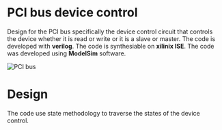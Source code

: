 # PCI bus device control
Design for the PCI bus specifically the device control circuit that controls the device whether it is read or write or it is a slave or master. The code is developed with **verilog**. The code is synthesiable on **xilinix ISE**. The code was developed using **ModelSim** software. 

![PCI bus](https://hsi.web.cern.ch/hippi/reports/pcihimod/pcihimo2.gif)

# Design
The code use state methodology to traverse the states of the device control.
